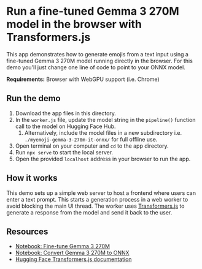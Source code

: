 # Run a fine-tuned Gemma 3 270M model in the browser with Transformers.js

This app demonstrates how to generate emojis from a text input using a fine-tuned Gemma 3 270M model running directly in the browser. For this demo you'll just change one line of code to point to your ONNX model.

**Requirements:** Browser with WebGPU support (i.e. Chrome)

## Run the demo
1. Download the app files in this directory.
2. In the `worker.js` file, update the model string in the `pipeline()` function call to the model on Hugging Face Hub.
    1. Alternatively, include the model files in a new subdirectory i.e. `./myemoji-gemma-3-270m-it-onnx/` for full offline use.
3. Open terminal on your computer and `cd` to the app directory.
4. Run `npx serve` to start the local server.
5. Open the provided `localhost` address in your browser to run the app.

## How it works
This demo sets up a simple web server to host a frontend where users can enter a text prompt. This starts a generation process in a web worker to avoid blocking the main UI thread. The worker uses [Transformers.js](https://huggingface.co/docs/transformers.js/index) to generate a response from the model and send it back to the user.
 
## Resources
* [Notebook: Fine-tune Gemma 3 270M](https://github.com/google-gemini/gemma-cookbook/blob/main/Demos/Emoji-Gemma-on-Web/resources/Fine_tune_Gemma_3_270M_for_emoji_generation.ipynb)
* [Notebook: Convert Gemma 3 270M to ONNX](https://github.com/google-gemini/gemma-cookbook/blob/main/Demos/Emoji-Gemma-on-Web/resources/Convert_Gemma_3_270M_to_ONNX.ipynb)
* [Hugging Face Transformers.js documentation](https://huggingface.co/docs/transformers.js/index)
